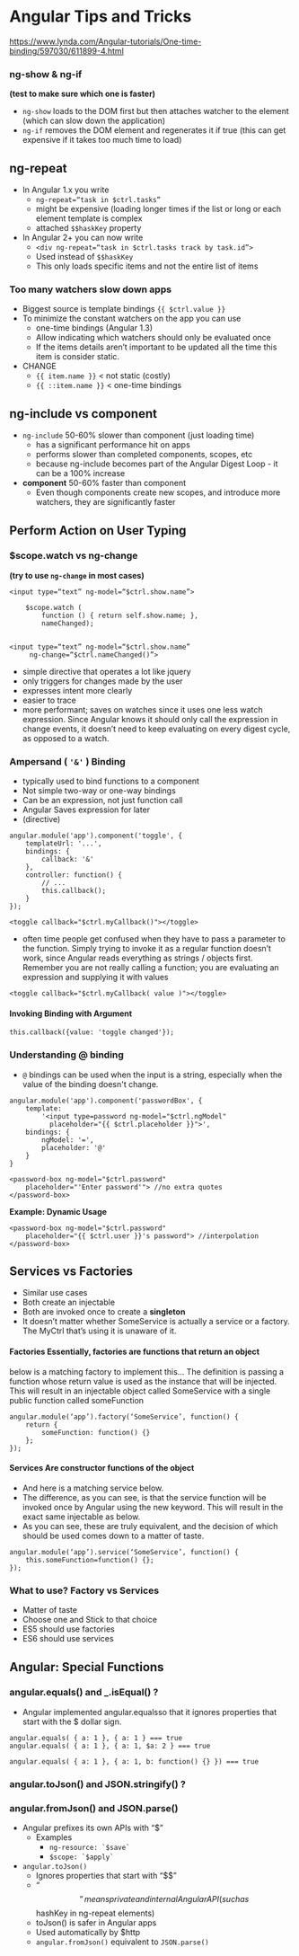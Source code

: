 # Angular Tips and Tricks
https://www.lynda.com/Angular-tutorials/One-time-binding/597030/611899-4.html

### ng-show & ng-if 
**(test to make sure which one is faster)**
* ``ng-show`` loads to the DOM first but then attaches watcher to the element (which can slow down the application)
* ``ng-if`` removes the DOM element and regenerates it if true (this can get expensive if it takes too much time to load)

## ng-repeat
* In Angular 1.x you write 
    * ``ng-repeat=“task in $ctrl.tasks”``
    * might be expensive (loading longer times if the list or long or each element template is complex
    * attached ``$$haskKey`` property
* In Angular 2+ you can now write
    * ``<div ng-repeat=“task in $ctrl.tasks track by task.id”>``
    * Used instead of ``$$haskKey``
    * This only loads specific items and not the entire list of items

### Too many watchers slow down apps
* Biggest source is template bindings ```{{ $ctrl.value }}```
* To minimize the constant watchers on the app you can use
    * one-time bindings (Angular 1.3)
    * Allow indicating which watchers should only be evaluated once
    * If the items details aren’t important to be updated all the time this item is consider static. 
* CHANGE
    * ``{{ item.name }}`` < not static (costly)
    * ``{{ ::item.name }}`` < one-time bindings

## ng-include vs component
* ``ng-include`` 50-60% slower than component (just loading time) 
    * has a significant performance hit on apps
    * performs slower than completed components, scopes, etc
    * because ng-include becomes part of the Angular Digest Loop - it can be a 100% increase 
* **component** 50-60% faster than component
    * Even though components create new scopes, and introduce more watchers, they are significantly faster

## Perform Action on User Typing

### $scope.watch vs ng-change 
**(try to use ``ng-change`` in most cases)**
```
<input type=“text” ng-model=“$ctrl.show.name”>

	$scope.watch ( 
		function () { return self.show.name; }, 
		nameChanged);
		
```

```
<input type=“text” ng-model=“$ctrl.show.name”
	 ng-change=“$ctrl.nameChanged()”>
```

* simple directive that operates a lot like jquery
* only triggers for changes made by the user
* expresses intent more clearly
* easier to trace
* more performant; saves on watches since it uses one less watch expression. Since Angular knows it should only call the expression in change events, it doesn’t need to keep evaluating on every digest cycle, as opposed to a watch. 




### Ampersand ( ``` '&' ``` ) Binding
* typically used to bind functions to a component
* Not simple two-way or one-way bindings
* Can be an expression, not just function call
* Angular Saves expression for later
* (directive)

```
angular.module('app').component('toggle', {
    templateUrl: '...',
    bindings: {
        callback: '&'
    },
    controller: function() {
        // ...
        this.callback();
    }
});
```

```
<toggle callback="$ctrl.myCallback()"></toggle>

```

* often time people get confused when they have to pass a parameter to the function. Simply trying to invoke it as a regular function doesn’t work, since Angular reads everything as strings / objects first. Remember you are not really calling a function; you are evaluating an expression and supplying it with values

```
<toggle callback="$ctrl.myCallback( value )"></toggle>
```
#### Invoking Binding with Argument

```
this.callback({value: 'toggle changed'});
```


### Understanding @ binding
* ```@``` bindings can be used when the input is a string, especially when the value of the binding doesn't change.

```
angular.module('app').component('passwordBox', {
    template: 
        '<input type=password ng-model="$ctrl.ngModel"
          placeholder="{{ $ctrl.placeholder }}">',
    bindings: { 
        ngModel: '=',
        placeholder: '@'
    }
}
```

```
<password-box ng-model="$ctrl.password"
    placeholder="'Enter password'"> //no extra quotes
</password-box>
```

**Example: Dynamic Usage** 
```
<password-box ng-model="$ctrl.password"
    placeholder="{{ $ctrl.user }}'s password"> //interpolation
</password-box>

```

## Services vs Factories
* Similar use cases
* Both create an injectable
* Both are invoked once to create a **singleton**
* It doesn’t matter whether SomeService is actually a service or a factory. The MyCtrl that’s using it is unaware of it. 

#### **Factories** Essentially, factories are functions that return an object

below is a matching factory to implement this… The definition is passing a function whose return value is used as the instance that will be injected. This will result in an injectable object called SomeService with a single public function called someFunction

```
angular.module(‘app’).factory(‘SomeService’, function() {
	return {
		someFunction: function() {}
	};
});
```

#### **Services** Are constructor functions of the object
* And here is a matching service below. 
* The difference, as you can see, is that the service function will be invoked once by Angular using the new keyword. This will result in the exact same injectable as below. 
* As you can see, these are truly equivalent, and the decision of which should be used comes down to a matter of taste. 
```
angular.module(‘app’).service(‘SomeService’, function() {
	this.someFunction=function() {};
});
```

### What to use? Factory vs Services
* Matter of taste
* Choose one and Stick to that choice
* ES5 should use factories
* ES6 should use services




## Angular: Special Functions

### angular.equals() and _.isEqual() ?
* Angular implemented angular.equalsso that it ignores properties that start with the $ dollar sign.

```
angular.equals( { a: 1 }, { a: 1 } === true
angular.equals( { a: 1 }, { a: 1, $a: 2 } === true

angular.equals( { a: 1 }, { a: 1, b: function() {} }) === true
```


### angular.toJson() and JSON.stringify() ?
### angular.fromJson() and JSON.parse()

* Angular prefixes its own APIs with “$”
    * Examples
        * `` ng-resource: `$save` ``
        * `` $scope: `$apply` ``
* ``angular.toJson()``
    * Ignores properties that start with “$$”
    * “$$” means private and internal Angular API (such as $$hashKey in ng-repeat elements)
    * toJson() is safer in Angular apps
    * Used automatically by $http
    * ``angular.fromJson()`` equivalent to ``JSON.parse()``
